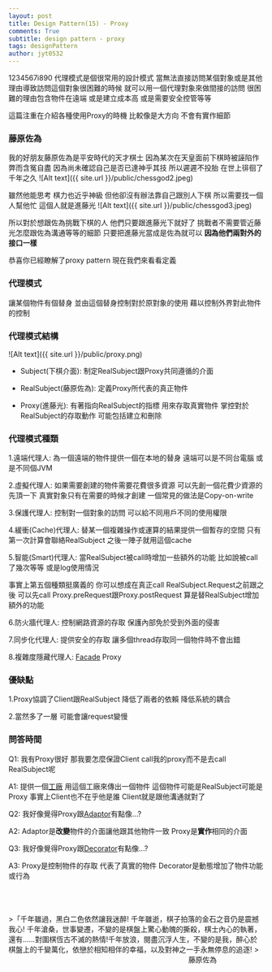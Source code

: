 ```yaml
---
layout: post
title: Design Pattern(15) - Proxy
comments: True 
subtitle: design pattern - proxy
tags: designPattern
author: jyt0532
---
```

1234567i890
代理模式是個很常用的設計模式 當無法直接訪問某個對象或是其他理由導致訪問這個對象很困難的時候 就可以用一個代理對象來做間接的訪問
很困難的理由包含物件在遠端 或是建立成本高 或是需要安全控管等等

這篇注重在介紹各種使用Proxy的時機 比較像是大方向 不會有實作細節

### 藤原佐為

我的好朋友藤原佐為是平安時代的天才棋士 因為某次在天皇面前下棋時被誣陷作弊而含冤自盡 
因為尚未確認自己是否已達神乎其技 所以遲遲不投胎 在世上徘徊了千年之久
![Alt text]({{ site.url }}/public/chessgod2.jpeg)


雖然他能思考 棋力也近乎神級 但他卻沒有辦法靠自己跟別人下棋 所以需要找一個人幫他忙 這個人就是進藤光
![Alt text]({{ site.url }}/public/chessgod3.jpeg) 

所以對於想跟佐為挑戰下棋的人 他們只要跟進藤光下就好了 挑戰者不需要管近藤光怎麼跟佐為溝通等等的細節 只要把進藤光當成是佐為就可以
**因為他們兩對外的接口一樣**


恭喜你已經瞭解了proxy pattern 現在我們來看看定義

### 代理模式

讓某個物件有個替身 並由這個替身控制對於原對象的使用 藉以控制外界對此物件的控制

### 代理模式結構

![Alt text]({{ site.url }}/public/proxy.png)
 
* Subject(下棋介面): 制定RealSubject跟Proxy共同遵循的介面

* RealSubject(藤原佐為): 定義Proxy所代表的真正物件

* Proxy(進藤光): 有著指向RealSubject的指標 用來存取真實物件 掌控對於RealSubject的存取動作 可能包括建立和刪除

### 代理模式種類

1.遠端代理人: 為一個遠端的物件提供一個在本地的替身 遠端可以是不同台電腦 或是不同個JVM

2.虛擬代理人: 如果需要創建的物件需要花費很多資源 可以先創一個花費少資源的先頂一下 真實對象只有在需要的時候才創建 一個常見的做法是Copy-on-write

3.保護代理人: 控制對一個對象的訪問 可以給不同用戶不同的使用權限

4.緩衝(Cache)代理人: 替某一個複雜操作或運算的結果提供一個暫存的空間 只有第一次計算會聯絡RealSubject 之後一陣子就用這個cache

5.智能(Smart)代理人: 當RealSubject被call時增加一些額外的功能 比如說被call了幾次等等 或是log使用情況

事實上第五個種類挺廣義的 你可以想成在真正call RealSubject.Request之前跟之後 可以先call Proxy.preRequest跟Proxy.postRequest 算是替RealSubject增加額外的功能

6.防火牆代理人: 控制網路資源的存取 保護內部免於受到外面的侵害

7.同步化代理人: 提供安全的存取 讓多個thread存取同一個物件時不會出錯

8.複雜度隱藏代理人: [Facade](/2017/08/04/facade/) Proxy 

### 優缺點

1.Proxy協調了Client跟RealSubject 降低了兩者的依賴 降低系統的耦合

2.當然多了一層 可能會讓request變慢 


### 問答時間

Q1: 我有Proxy很好 那我要怎麼保證Client call我的proxy而不是去call RealSubject呢

A1: 提供一個[工廠](/2017/04/28/factory-method/) 用這個工廠來傳出一個物件 這個物件可能是RealSubject可能是Proxy 事實上Client也不在乎他是誰 Client就是跟他溝通就對了

Q2: 我好像覺得Proxy跟[Adaptor](/2017/07/14/adaptor/)有點像...?

A2: Adaptor是**改變**物件的介面讓他跟其他物件一致 Proxy是**實作**相同的介面

Q3: 我好像覺得Proxy跟[Decorator](/2017/04/18/decorator/)有點像...?

A3: Proxy是控制物件的存取 代表了真實的物件 Decorator是動態增加了物件功能或行為

<br>
<br>
<br>
>「千年雖過，黑白二色依然讓我迷醉! 
千年雖逝，棋子拍落的金石之音仍是震撼我心! 
千年滄桑，世事變遷，不變的是棋盤上驚心動魄的撕殺，棋士內心的執著，還有……對圍棋恆古不滅的熱情!千年放浪，閱盡沉浮人生，不變的是我，醉心於棋盤上的千變萬化，依戀於相知相伴的幸福，以及對神之一手永無停息的追逐!
> &nbsp;&nbsp;&nbsp;&nbsp;&nbsp;&nbsp;&nbsp;&nbsp;&nbsp;&nbsp;&nbsp;&nbsp;&nbsp;&nbsp;&nbsp;&nbsp;&nbsp;&nbsp;&nbsp;&nbsp;&nbsp;&nbsp;&nbsp;&nbsp;&nbsp;&nbsp;&nbsp;&nbsp;&nbsp;&nbsp;&nbsp;&nbsp;&nbsp;&nbsp;&nbsp;&nbsp;&nbsp;&nbsp;&nbsp;&nbsp;&nbsp;&nbsp;&nbsp;&nbsp;&nbsp;&nbsp;&nbsp;&nbsp;&nbsp;&nbsp;&nbsp;&nbsp;&nbsp;&nbsp;&nbsp;&nbsp;&nbsp;&nbsp;&nbsp;&nbsp;&nbsp;&nbsp;&nbsp;&nbsp;&nbsp;&nbsp;&nbsp;&nbsp;&nbsp;&nbsp;&nbsp;&nbsp;&nbsp;&nbsp;&nbsp;&nbsp;&nbsp;&nbsp;&nbsp;&nbsp;&nbsp;&nbsp;&nbsp;&nbsp;&nbsp;&nbsp;&nbsp;&nbsp;&nbsp;&nbsp;藤原佐為
